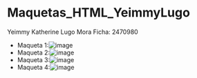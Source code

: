 # Maquetas_HTML_YeimmyLugo
Yeimmy Katherine Lugo Mora
Ficha: 2470980

- Maqueta 1:![image](https://user-images.githubusercontent.com/101755814/165445220-e9f88c1b-8668-41e6-93fd-416c4730e190.png)
- Maqueta 2:![image](https://user-images.githubusercontent.com/101755814/165445257-252bf41a-61b5-4926-beae-8015c8a0aa11.png)
- Maqueta 3:![image](https://user-images.githubusercontent.com/101755814/165445302-a3b20bac-c7ed-4827-84c9-e4722531c6b0.png)
- Maqueta 4:![image](https://user-images.githubusercontent.com/101755814/165445345-f0d132e5-0906-43a8-8e96-e42068ad350c.png)
